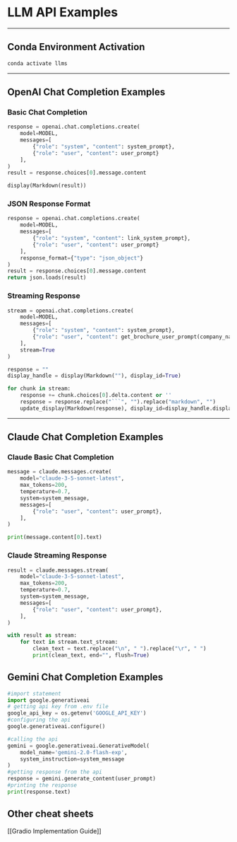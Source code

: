 # LLM API Examples


---

## Conda Environment Activation

```bash
conda activate llms
```

---

## OpenAI Chat Completion Examples

### Basic Chat Completion

```python
response = openai.chat.completions.create(
    model=MODEL,
    messages=[
        {"role": "system", "content": system_prompt},
        {"role": "user", "content": user_prompt}
    ],
)
result = response.choices[0].message.content

display(Markdown(result))
```

### JSON Response Format

```python
response = openai.chat.completions.create(
    model=MODEL,
    messages=[
        {"role": "system", "content": link_system_prompt},
        {"role": "user", "content": user_prompt}
    ],
    response_format={"type": "json_object"}
)
result = response.choices[0].message.content
return json.loads(result)
```

### Streaming Response

```python
stream = openai.chat.completions.create(
    model=MODEL,
    messages=[
        {"role": "system", "content": system_prompt},
        {"role": "user", "content": get_brochure_user_prompt(company_name, url)}
    ],
    stream=True
)

response = ""
display_handle = display(Markdown(""), display_id=True)

for chunk in stream:
    response += chunk.choices[0].delta.content or ''
    response = response.replace("```", "").replace("markdown", "")
    update_display(Markdown(response), display_id=display_handle.display_id)
```

---

## Claude Chat Completion Examples

### Claude Basic Chat Completion

```python
message = claude.messages.create(
    model="claude-3-5-sonnet-latest",
    max_tokens=200,
    temperature=0.7,
    system=system_message,
    messages=[
        {"role": "user", "content": user_prompt},
    ],
)

print(message.content[0].text)
```

### Claude Streaming Response

```python
result = claude.messages.stream(
    model="claude-3-5-sonnet-latest",
    max_tokens=200,
    temperature=0.7,
    system=system_message,
    messages=[
        {"role": "user", "content": user_prompt},
    ],
)

with result as stream:
    for text in stream.text_stream:
        clean_text = text.replace("\n", " ").replace("\r", " ")
        print(clean_text, end="", flush=True)
```






## Gemini Chat Completion Examples
``` python
#import statement
import google.generativeai
# getting api key from .env file
google_api_key = os.getenv('GOOGLE_API_KEY')
#configuring the api
google.generativeai.configure()

#calling the api
gemini = google.generativeai.GenerativeModel(
    model_name='gemini-2.0-flash-exp',
    system_instruction=system_message
)
#getting response from the api
response = gemini.generate_content(user_prompt)
#printing the response
print(response.text)
```

## Other cheat sheets
[[Gradio Implementation Guide]]
